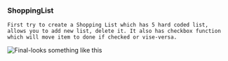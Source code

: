### ShoppingList

``First try to create a Shopping List which has 5 hard coded list, allows you to add new list, delete it. It also has checkbox
function which will move item to done if checked or vise-versa.``

![Final-looks something like this](https://github.com/Codefeak/ShoppingList/master/shoppingList.png)
